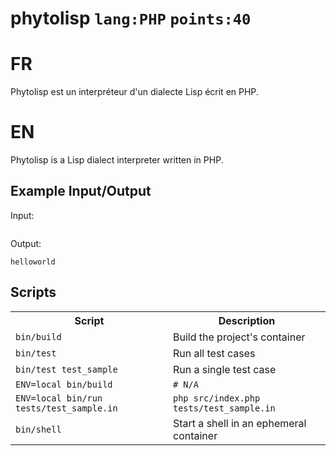 # phytolisp `lang:PHP` `points:40`

# FR

Phytolisp est un interpréteur d'un dialecte Lisp écrit en PHP.

# EN

Phytolisp is a Lisp dialect interpreter written in PHP.


## Example Input/Output

Input:
```

```

Output:
```
helloworld
```

## Scripts

<table>
<tr>
<th>Script</th>
<th>Description</th>
</tr>

<tr>
<td><code>bin/build</code></td>
<td>Build the project's container</td>
</tr>

<tr>
<td><code>bin/test</code></td>
<td>Run all test cases</td>
</tr>

<tr>
<td><code>bin/test test_sample</code></td>
<td>Run a single test case</td>
</tr>

<tr>
<td><code>ENV=local bin/build</code></td>
<td><code># N/A</code></td>
</tr>

<tr>
<td><code>ENV=local bin/run tests/test_sample.in</code></td>
<td><code>php src/index.php tests/test_sample.in</code></td>
</tr>

<tr>
<td><code>bin/shell</code></td>
<td>Start a shell in an ephemeral container</td>
</tr>

</table>

